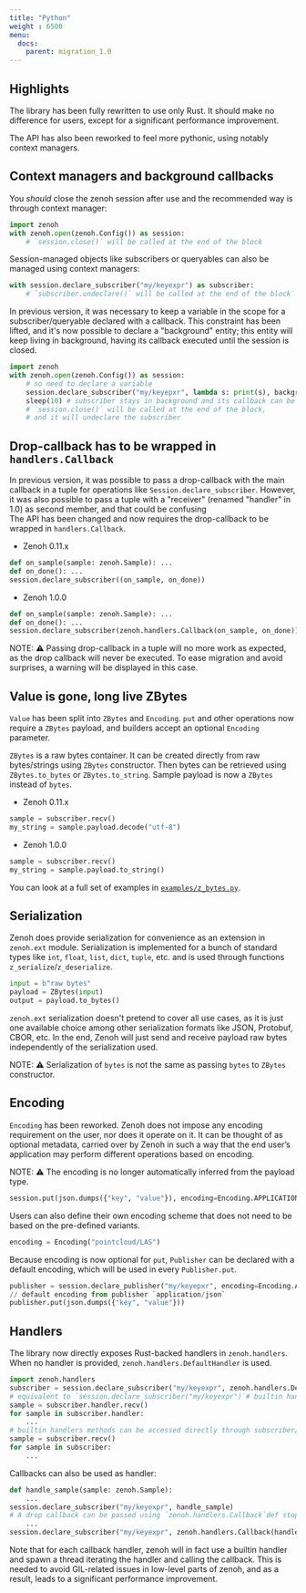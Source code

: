 ```yaml
---
title: "Python"
weight : 6500
menu:
  docs:
    parent: migration_1.0
---
```


## Highlights

The library has been fully rewritten to use only Rust. It should make no difference for users, except for a significant performance improvement.

The API has also been reworked to feel more pythonic, using notably context managers.

## Context managers and background callbacks

You *should* close the zenoh session after use and the recommended way is through context manager:

```python
import zenoh
with zenoh.open(zenoh.Config()) as session:
    # `session.close()` will be called at the end of the block
```

Session-managed objects like subscribers or queryables can also be managed using context managers:

```python
with session.declare_subscriber("my/keyexpr") as subscriber:
    # `subscriber.undeclare()` will be called at the end of the block`
```

In previous version, it was necessary to keep a variable in the scope for a subscriber/queryable declared with a callback. This constraint has been lifted, and it's now possible to declare a "background" entity; this entity will keep living in background, having its callback executed until the session is closed. 

```python
import zenoh
with zenoh.open(zenoh.Config()) as session:
    # no need to declare a variable
    session.declare_subscriber("my/keyepxr", lambda s: print(s), background=True)
    sleep(10) # subscriber stays in background and its callback can be called
    # `session.close()` will be called at the end of the block,
    # and it will undeclare the subscriber
```

## Drop-callback has to be wrapped in `handlers.Callback`

In previous version, it was possible to pass a drop-callback with the main callback in a tuple for operations like `Session.declare_subscriber`. However, it was also possible to pass a tuple with a "receiver" (renamed "handler" in 1.0) as second member, and that could be confusing
<br>
The API has been changed and now requires the drop-callback to be wrapped in `handlers.Callback`. 

- Zenoh 0.11.x

```python
def on_sample(sample: zenoh.Sample): ...
def on_done(): ...
session.declare_subscriber((on_sample, on_done))
```

- Zenoh 1.0.0

```python
def on_sample(sample: zenoh.Sample): ...
def on_done(): ...
session.declare_subscriber(zenoh.handlers.Callback(on_sample, on_done))
```

NOTE: ⚠️ Passing drop-callback in a tuple will no more work as expected, as the drop callback will never be executed. To ease migration and avoid surprises, a warning will be displayed in this case.

## Value is gone, long live ZBytes

`Value` has been split into `ZBytes` and `Encoding`. `put` and other operations now require a `ZBytes` payload, and builders accept an optional `Encoding` parameter. 

`ZBytes` is a raw bytes container. It can be created directly from raw bytes/strings using `ZBytes` constructor. Then bytes can be retrieved using `ZBytes.to_bytes` or `ZBytes.to_string`. Sample payload is now a `ZBytes` instead of `bytes`.

- Zenoh 0.11.x

```python
sample = subscriber.recv()
my_string = sample.payload.decode("utf-8")
```

- Zenoh 1.0.0

```python
sample = subscriber.recv()
my_string = sample.payload.to_string()
```

You can look at a full set of examples in [`examples/z_bytes.py`](https://github.com/eclipse-zenoh/zenoh-python/blob/1.0.0-beta.4/examples/z_bytes.py).

## Serialization

Zenoh does provide serialization for convenience as an extension in `zenoh.ext` module. Serialization is implemented for a bunch of standard types like `int`, `float`, `list`, `dict`, `tuple`, etc. and is used through functions `z_serialize`/`z_deserialize`.

```python
input = b"raw bytes"
payload = ZBytes(input)
output = payload.to_bytes()
```

`zenoh.ext` serialization doesn't pretend to cover all use cases, as it is just one available choice among other serialization formats like JSON, Protobuf, CBOR, etc. In the end, Zenoh will just send and receive payload raw bytes independently of the serialization used.  

NOTE: ⚠️ Serialization of `bytes` is not the same as passing `bytes` to `ZBytes` constructor.

## Encoding

`Encoding` has been reworked. 
Zenoh does not impose any encoding requirement on the user, nor does it operate on it. 
It can be thought of as optional metadata, carried over by Zenoh in such a way that the end user’s application may perform different operations based on encoding.

NOTE: ⚠️ The encoding is no longer automatically inferred from the payload type.

```python
session.put(json.dumps({"key", "value"}), encoding=Encoding.APPLICATION_JSON)
```

Users can also define their own encoding scheme that does not need to be based on the pre-defined variants.

```python
encoding = Encoding("pointcloud/LAS")
```

Because encoding is now optional for `put`, `Publisher` can be declared with a default encoding, which will be used in every `Publisher.put`.

```python
publisher = session.declare_publisher("my/keyepxr", encoding=Encoding.APPLICATION_JSON)
// default encoding from publisher `application/json`
publisher.put(json.dumps({"key", "value"}))
```

## Handlers

The library now directly exposes Rust-backed handlers in `zenoh.handlers`. When no handler is provided, `zenoh.handlers.DefaultHandler` is used.

```python
import zenoh.handlers
subscriber = session.declare_subscriber("my/keyexpr", zenoh.handlers.DefaultHandler())
# equivalent to `session.declare_subscriber("my/keyexpr")`# builtin handlers provides `try_recv`/`recv` methods and can be iterated sample_or_none = subscriber.handler.try_recv()
sample = subscriber.handler.recv()
for sample in subscriber.handler:
    ...
# builtin handlers methods can be accessed directly through subscriber/queryable object sample_or_none = subscriber.try_recv()
sample = subscriber.recv()
for sample in subscriber:
    ...
```

Callbacks can also be used as handler:

```python
def handle_sample(sample: zenoh.Sample):
    ...
session.declare_subscriber("my/keyexpr", handle_sample)
# A drop callback can be passed using `zenoh.handlers.Callback`def stop():
    ...
session.declare_subscriber("my/keyexpr", zenoh.handlers.Callback(handle_sample, stop))
```

Note that for each callback handler, zenoh will in fact use a builtin handler and spawn a thread iterating the handler and calling the callback. This is needed to avoid GIL-related issues in low-level parts of zenoh, and as a result, leads to a significant performance improvement.